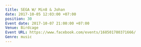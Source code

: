 ```yaml
---
title: SEGA W/ Min8 & Johan
date: 2017-10-05 12:03:00 +07:00
position: 30
Event date: 2017-10-07 21:00:00 +07:00
Venue: Birdcage
Event URL: https://www.facebook.com/events/168501780371666/
Genre: music
---
```


